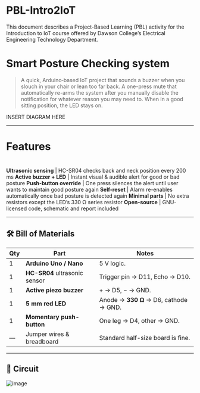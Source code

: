 # PBL-Intro2IoT
This document describes a Project-Based Learning (PBL) activity for the Introduction to IoT course offered by Dawson College’s Electrical Engineering Technology Department.

# Smart Posture Checking system

> A quick, Arduino‐based IoT project that sounds a buzzer when you slouch in your chair or lean too far back. A one-press mute that automatically re-arms the system after you manually disable the notification for whatever reason you may need to. When in a good sitting position, the LED stays on.

INSERT DIAGRAM HERE

---

# Features
#
**Ultrasonic sensing** | HC-SR04 checks back and neck position every 200 ms
**Active buzzer + LED** | Instant visual & audible alert for good or bad posture
**Push-button override** | One press silences the alert until user wants to maintain good posture again
**Self-reset** | Alarm re-enables automatically once bad posture is detected again
**Minimal parts** | No extra resistors except the LED’s 330 Ω series resistor
**Open-source** | GNU-licensed code, schematic and report included

---

## 🛠 Bill of Materials

| Qty | Part | Notes |
|-----|------|-------|
| 1 | **Arduino Uno / Nano** | 5 V logic. |
| 1 | **HC-SR04** ultrasonic sensor | Trigger pin → D11, Echo → D10. |
| 1 | **Active piezo buzzer** | + → D5, − → GND. |
| 1 | **5 mm red LED** | Anode → **330 Ω** → D6, cathode → GND. |
| 1 | **Momentary push-button** | One leg → D4, other → GND. |
| — | Jumper wires & breadboard | Standard half-size board is fine. |

---

## 🔌 Circuit

![image](https://github.com/user-attachments/assets/1f2561f3-55dd-4f85-8652-cb6182b8ad0c)




